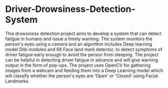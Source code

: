 # Driver-Drowsiness-Detection-System

This drowsiness detection project aims to develop a system that can detect fatigue in humans and issue a timely warning. The system monitors the person's eyes using a camera and an algorithm includes Deep learning model Dlib modules and 68 Face land mark detector, to detect symptoms of driver fatigue early enough to avoid the person from sleeping. The project can be helpful in detecting driver fatigue in advance and will give warning output in the form of pop-ups. The project uses OpenCV for gathering images from a webcam and feeding them into a Deep Learning model which will classify whether the person's eyes are 'Open' or 'Closed' using Facial Landmarks.
